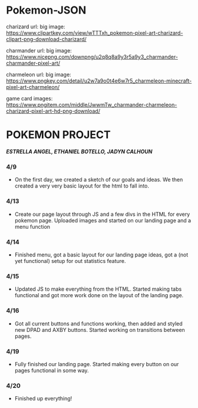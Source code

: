 # Pokemon-JSON

charizard url:
big image: https://www.clipartkey.com/view/wTTTxh_pokemon-pixel-art-charizard-clipart-png-download-charizard/

charmander url:
big image: https://www.nicepng.com/downpng/u2q8q8a9y3r5a9y3_charmander-charmander-pixel-art/

charmeleon url:
big image: https://www.pngkey.com/detail/u2w7a9o0t4e6w7r5_charmeleon-minecraft-pixel-art-charmeleon/

game card images: https://www.pngitem.com/middle/JwwmTw_charmander-charmeleon-charizard-pixel-art-hd-png-download/


# POKEMON PROJECT
##### ESTRELLA ANGEL, ETHANIEL BOTELLO, JADYN CALHOUN

### 4/9
- On the first day, we created a sketch of our goals and ideas. We then created a very very basic layout for the html to fall into.

### 4/13
- Create our page layout through JS and a few divs in the HTML for every pokemon page. Uploaded images and started on our landing page and a menu function

### 4/14
- Finished menu, got a basic layout for our landing page ideas, got a (not yet functional) setup for out statistics feature. 

### 4/15 
- Updated JS to make everything from the HTML. Started making tabs functional and got more work done on the layout of the landing page.

### 4/16
- Got all current buttons and functions working, then added and styled new DPAD and AXBY buttons. Started working on transitions between pages.

### 4/19
- Fully finished our landing page. Started making every button on our pages functional in some way.

### 4/20
- Finished up everything!
